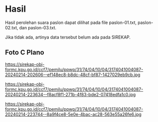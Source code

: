 # Hasil

Hasil perolehan suara paslon dapat dilihat pada file paslon-01.txt, paslon-02.txt, dan paslon-03.txt.

Jika tidak ada, artinya data tersebut belum ada pada SIREKAP.

## Foto C Plano

https://sirekap-obj-formc.kpu.go.id/ccf7/pemilu/ppwp/31/74/04/10/04/3174041004087-20240214-202606--ef148ec8-b8dc-48cf-bf87-1427029eb9cb.jpg

https://sirekap-obj-formc.kpu.go.id/ccf7/pemilu/ppwp/31/74/04/10/04/3174041004087-20240214-223634--f8acf8f1-271b-4f83-bde2-07418edfa1c0.jpg

https://sirekap-obj-formc.kpu.go.id/ccf7/pemilu/ppwp/31/74/04/10/04/3174041004087-20240214-223744--8a9f4ce8-5e0e-4bac-ac28-563e55a26fe6.jpg
